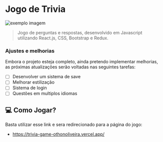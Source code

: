 # Jogo de Trivia

<img src="./public/Untitled ‑ Made with FlexClip.gif" alt="exemplo imagem">

> Jogo de perguntas e respostas, desenvolvido em Javascript utilizando React.js, CSS, Bootstrap e Redux.

### Ajustes e melhorias

Embora o projeto esteja completo, ainda pretendo implementar melhorias, as próximas atualizações serão voltadas nas seguintes tarefas:

- [ ] Desenvolver um sistema de save
- [ ] Melhorar estilização
- [ ] Sistema de login
- [ ] Questões em multiplos idiomas

## 💻 Como Jogar?

Basta utilizar esse link e sera redirecionado para a página do jogo:
<!---Estes são apenas requisitos de exemplo. Adicionar, duplicar ou remover conforme necessário--->
* https://trivia-game-othonoliveira.vercel.app/
<!-- * Você tem uma máquina `<Windows / Linux / Mac>`. Indique qual sistema operacional é compatível / não compatível. -->
<!-- * Você leu `<guia / link / documentação_relacionada_ao_projeto>`. -->
